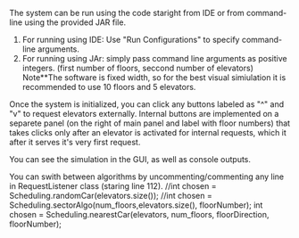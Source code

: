 The system can be run using the code staright from IDE or from command-line using the provided JAR file.

1. For running using IDE: Use "Run Configurations" to specify command-line arguments. 
2. For running using JAr: simply pass command line arguments as positive integers. (first number of floors, seccond number of elevators)
Note**The software is fixed width, so for the best visual simiulation it is recommended to use 10 floors and 5 elevators.

Once the system is initialized, you can click any buttons labeled as "^" and "v" to request elevators externally.
Internal buttons are implemented on a separete panel (on the right of main panel and label with floor numbers) that
takes clicks only after an elevator is activated for internal requests, which it after it serves it's very first request.

You can see the simulation in the GUI, as well as console outputs.

You can swith between algorithms by uncommenting/commenting any line in RequestListener class (staring line 112).
//int chosen = Scheduling.randomCar(elevators.size());
//int chosen = Scheduling.sectorAlgo(num_floors,elevators.size(), floorNumber);
int chosen = Scheduling.nearestCar(elevators, num_floors, floorDirection, floorNumber);